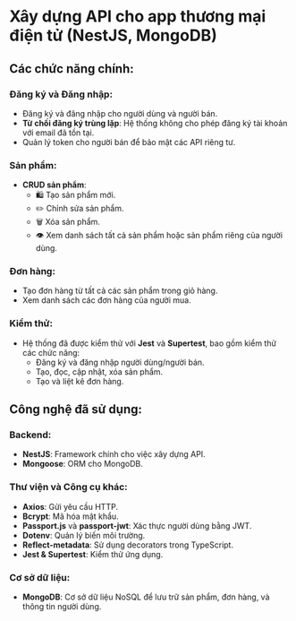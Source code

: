 # Xây dựng API cho app thương mại điện tử (NestJS, MongoDB)

## Các chức năng chính:

### Đăng ký và Đăng nhập:
- Đăng ký và đăng nhập cho người dùng và người bán.
- **Từ chối đăng ký trùng lặp**: Hệ thống không cho phép đăng ký tài khoản với email đã tồn tại.
- Quản lý token cho người bán để bảo mật các API riêng tư.

### Sản phẩm:
- **CRUD sản phẩm**:
  - 🛍️ Tạo sản phẩm mới.
  - ✏️ Chỉnh sửa sản phẩm.
  - 🗑️ Xóa sản phẩm.
  - 👁️ Xem danh sách tất cả sản phẩm hoặc sản phẩm riêng của người dùng.

### Đơn hàng:
- Tạo đơn hàng từ tất cả các sản phẩm trong giỏ hàng.
- Xem danh sách các đơn hàng của người mua.

### Kiểm thử:
- Hệ thống đã được kiểm thử với **Jest** và **Supertest**, bao gồm kiểm thử các chức năng:
  - Đăng ký và đăng nhập người dùng/người bán.
  - Tạo, đọc, cập nhật, xóa sản phẩm.
  - Tạo và liệt kê đơn hàng.

## Công nghệ đã sử dụng:

### Backend:
- **NestJS**: Framework chính cho việc xây dựng API.
- **Mongoose**: ORM cho MongoDB.

### Thư viện và Công cụ khác:
- **Axios**: Gửi yêu cầu HTTP.
- **Bcrypt**: Mã hóa mật khẩu.
- **Passport.js** và **passport-jwt**: Xác thực người dùng bằng JWT.
- **Dotenv**: Quản lý biến môi trường.
- **Reflect-metadata**: Sử dụng decorators trong TypeScript.
- **Jest & Supertest**: Kiểm thử ứng dụng.

### Cơ sở dữ liệu:
- **MongoDB**: Cơ sở dữ liệu NoSQL để lưu trữ sản phẩm, đơn hàng, và thông tin người dùng.

